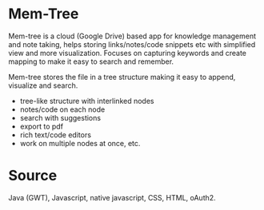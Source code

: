 Mem-Tree
========

Mem-tree is a cloud (Google Drive) based app for knowledge management and note taking, helps storing links/notes/code snippets etc with simplified view and more visualization. 
Focuses on capturing keywords and create mapping to make it easy to search and remember.

Mem-tree stores the file in a tree structure making it easy to append, visualize and search.

- tree-like structure with interlinked nodes
- notes/code on each node
- search with suggestions
- export to pdf
- rich text/code editors
- work on multiple nodes at once, etc.

Source
=======

Java (GWT), Javascript, native javascript, CSS, HTML, oAuth2.
